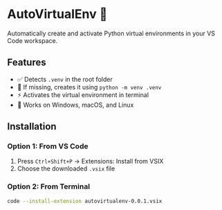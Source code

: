 # AutoVirtualEnv 🐍

Automatically create and activate Python virtual environments in your VS Code workspace.

## Features

- ✅ Detects `.venv` in the root folder
- 🧪 If missing, creates it using `python -m venv .venv`
- ⚡ Activates the virtual environment in terminal
- 🔄 Works on Windows, macOS, and Linux

## Installation

### Option 1: From VS Code

1. Press `Ctrl+Shift+P` → Extensions: Install from VSIX
2. Choose the downloaded `.vsix` file

### Option 2: From Terminal

```bash
code --install-extension autovirtualenv-0.0.1.vsix
